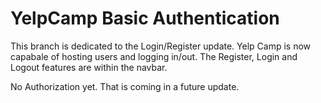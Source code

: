 # YelpCamp Basic Authentication

This branch is dedicated to the Login/Register update. Yelp Camp is now capabale of hosting users and logging in/out. The Register, Login and Logout features are within the navbar. 

No Authorization yet. That is coming in a future update. 
